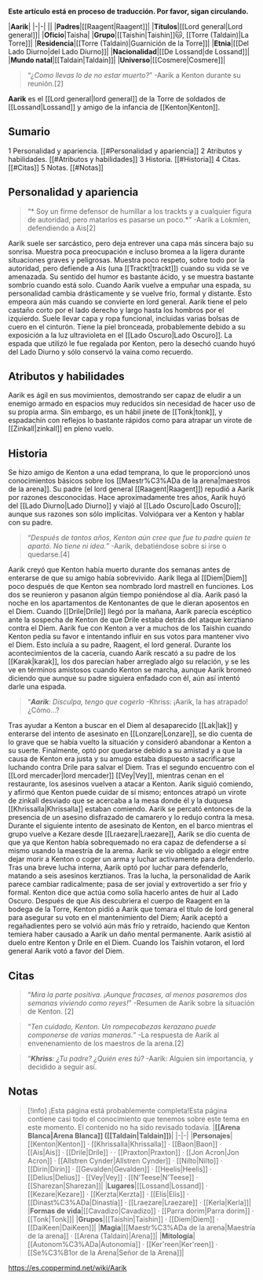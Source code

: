 **Este artículo está en proceso de traducción. Por favor, sigan circulando.**


|**Aarik**|
|-|-|
||
|**Padres**|[[Raagent\|Raagent]]|
|**Títulos**|[[Lord general\|Lord general]]|
|**Oficio**|Taisha|
|**Grupo**|[[Taishin\|Taishin]]🐱︎, [[Torre (Taldain)\|La Torre]]|
|**Residencia**|[[Torre (Taldain)\|Guarnición de la Torre]]|
|**Etnia**|[[Del Lado Diurno\|del Lado Diurno]]|
|**Nacionalidad**|[[De Lossand\|de Lossand]]|
|**Mundo natal**|[[Taldain\|Taldain]]|
|**Universo**|[[Cosmere\|Cosmere]]|

>“*¿Como llevas lo de no estar muerto?*”
\-Aarik a Kenton durante su reunión.[2]


**Aarik** es el [[Lord general\|lord general]] de la Torre de soldados de [[Lossand\|Lossand]] y amigo de la infancia de [[Kenton\|Kenton]].

## Sumario

1 Personalidad y apariencia. [[#Personalidad y apariencia]] 
2 Atributos y habilidades. [[#Atributos y habilidades]] 
3 Historia. [[#Historia]] 
4 Citas. [[#Citas]] 
5 Notas. [[#Notas]] 


## Personalidad y apariencia
>“* Soy un firme defensor de humillar a los trackts y a cualquier figura de autoridad, pero matarlos es pasarse un poco.*”
\-Aarik a Lokmlen, defendiendo a Ais[2]


Aarik suele ser sarcástico, pero deja entrever una capa más sincera bajo su sonrisa. Muestra poca preocupación e incluso bromea a la ligera durante situaciones graves y peligrosas. Muestra poco respeto, sobre todo por la autoridad, pero defiende a Ais (una [[Trackt\|trackt]]) cuando su vida se ve amenazada. Su sentido del humor es bastante ácido, y se muestra bastante sombrío cuando está solo. Cuando Aarik vuelve a empuñar una espada, su personalidad cambia drásticamente y se vuelve frío, formal y distante. Esto empeora aún más cuando se convierte en lord general.
Aarik tiene el pelo castaño corto por el lado derecho y largo hasta los hombros por el izquierdo. Suele llevar capa y ropa funcional, incluidas varias bolsas de cuero en el cinturón. Tiene la piel bronceada, probablemente debido a su exposición a la luz ultravioleta en el [[Lado Oscuro\|Lado Oscuro]]. La espada que utilizó le fue regalada por Kenton, pero la desechó cuando huyó del Lado Diurno y sólo conservó la vaina como recuerdo.

## Atributos y habilidades
Aarik es ágil en sus movimientos, demostrando ser capaz de eludir a un enemigo armado en espacios muy reducidos sin necesidad de hacer uso de su propia arma. Sin embargo, es un hábil jinete de [[Tonk\|tonk]], y espadachín  con reflejos lo bastante rápidos como para atrapar un virote de [[Zinkall\|zinkall]] en pleno vuelo.

## Historia
Se hizo amigo de Kenton a una edad temprana, lo que le proporcionó unos conocimientos básicos sobre los [[Maestr%C3%ADa de la arena\|maestros de la arena]]. Su padre (el lord general [[Raagent\|Raagent]]) repudió a Aarik por razones desconocidas. Hace aproximadamente tres años, Aarik huyó del [[Lado Diurno\|Lado Diurno]] y viajó al [[Lado Oscuro\|Lado Oscuro]]; aunque sus razones son sólo implícitas. Volviópara ver a Kenton y hablar con su padre.

>“*Después de tantos años, Kenton aún cree que fue tu padre quien te apartó. No tiene ni idea.*”
\-Aarik, debatiéndose sobre si irse o quedarse.[4]

Aarik creyó que Kenton había muerto durante dos semanas antes de enterarse de que su amigo había sobrevivido. Aarik llega al [[Diem\|Diem]] poco después de que Kenton sea nombrado lord mastrell en funciones. Los dos se reunieron y pasanon algún tiempo poniéndose al día. Aarik pasó la noche en los apartamentos de Kentonantes de que le dieran aposentos en el Diem. Cuando [[Drile\|Drile]] llegó por la mañana, Aarik parecía escéptico ante la sospecha de Kenton de que Drile estaba detrás del ataque kerztiano contra el Diem.
Aarik fue con Kenton a ver a muchos de los Taishin cuando Kenton pedía su favor e intentando influir en sus votos para mantener vivo el Diem. Esto incluía a su padre, Raagent, el lord general. Durante los acontecimientos de la cacería, cuando Aarik rescató a su padre de los [[Karak\|karak]], los dos parecían haber arreglado algo su relación, y se les ve en términos amistosos cuando Kenton se marcha, aunque Aarik bromeó diciendo que aunque su padre siguiera enfadado con él, aún así intentó darle una espada.

>“***Aarik**: Disculpa, tengo que cogerlo*
\-Khriss: ¡Aarik, la has atrapado! ¿Cómo...?


Tras ayudar a Kenton a buscar en el Diem al desaparecido [[Lak\|lak]] y enterarse del intento de asesinato en [[Lonzare\|Lonzare]], se dio cuenta de lo grave que se había vuelto la situación y consideró abandonar a Kenton a su suerte. Finalmente, optó por quedarse debido a su amistad y a que la causa de Kenton era justa y su amugo estaba dispuesto a sacrificarse luchando contra Drile para salvar el Diem.
Tras el segundo encuentro con el [[Lord mercader\|lord mercader]] [[Vey\|Vey]], mientras cenan en el restaurante, los asesinos vuelven a atacar a Kenton. Aarik siguió comiendo, y afirmó que Kenton puede cuidar de sí mismo; entonces atrapó un virote de zinkall desviado que se acercaba a la mesa donde él y la duquesa [[Khrissalla\|Khrissalla]] estaban comiendo. Aarik se percató entonces de la presencia de un asesino disfrazado de camarero y lo redujo contra la mesa.
Durante el siguiente intento de asesinato de Kenton, en el barco mientras el grupo vuelve a Kezare desde [[Lraezare\|Lraezare]], Aarik se dio cuenta de que ya que Kenton había sobrequemado no era capaz de defenderse a sí mismo usando la maestría de la arema. Aarik se vio obligado a elegir entre dejar morir a Kenton o coger un arma y luchar activamente para defenderlo. Tras una breve lucha interna, Aarik optó por luchar para defenderlo, matando a seis asesinos kerztianos. Tras la lucha, la personalidad de Aarik parece cambiar radicalmente; pasa de ser jovial y extrovertido a ser frío y formal. Kenton dice que actúa como solía hacerlo antes de huir al Lado Oscuro.
Después de que Ais descubriera el cuerpo de Raagent en la bodega de la Torre, Kenton pidió a Aarik que tomara el título de lord general para asegurar su voto en el mantenimiento del Diem; Aarik aceptó a regañadientes pero se volvió aún más frío y retraído, haciendo que Kenton temiera haber causado a Aarik un daño mental permanente.
Aarik asistió al duelo entre Kenton y Drile en el Diem. Cuando los Taishin votaron, el lord general Aarik votó a favor del Diem.

## Citas
>“*Mira la parte positiva. ¡Aunque fracases, al menos pasaremos dos semanas viviendo como reyes!*”
\-Resumen de Aarik sobre la situación de Kenton. [2]


>“*Ten cuidado, Kenton. Un rompecabezas kerazano puede componerse de varias maneras.*”
\-La respuesta de Aarik al envenenamiento de los maestros de la arena.[2]


>“***Khriss**: ¿Tu padre? ¿Quién eres tú?*
\-Aarik: Alguien sin importancia, y decidido a seguir así.


## Notas

> [!info] ¡Esta página está probablemente completa!Esta página contiene casi todo el conocimiento que tenemos sobre este tema en este momento.
El contenido no ha sido revisado todavía.
|**[[Arena Blanca\|Arena Blanca]] ([[Taldain\|Taldain]])**|
|-|-|
|**Personajes**|[[Kenton\|Kenton]] · [[Khrissalla\|Khrissalla]] · [[Baon\|Baon]] · [[Ais\|Ais]] · [[Drile\|Drile]] ·  · [[Praxton\|Praxton]] · [[Jon Acron\|Jon Acron]] · [[Allstren Cynder\|Allstren Cynder]] · [[Nilto\|Nilto]] · [[Dirin\|Dirin]] · [[Gevalden\|Gevalden]] · [[Heelis\|Heelis]] · [[Delius\|Delius]] · [[Vey\|Vey]] · [[N'Teese\|N'Teese]] · [[Sharezan\|Sharezan]]|
|**Lugares**|[[Lossand\|Lossand]] · [[Kezare\|Kezare]] · [[Kerzta\|Kerzta]] · [[Elis\|Elis]] · [[Dinast%C3%ADa\|Dinastía]] · [[Lraezare\|Lraezare]] · [[Kerla\|Kerla]]|
|**Formas de vida**|[[Cavadizo\|Cavadizo]] · [[Parra dorim\|Parra dorim]] · [[Tonk\|Tonk]]|
|**Grupos**|[[Taishin\|Taishin]] · [[Diem\|Diem]] · [[DaiKeen\|DaiKeen]]|
|**Magia**|[[Maestr%C3%ADa de la arena\|Maestría de la arena]] · [[Arena (Taldain)\|Arena]]|
|**Mitología**|[[Autonom%C3%ADa\|Autonomía]] · [[Ker'reen\|Ker'reen]] · [[Se%C3%B1or de la Arena\|Señor de la Arena]]|



https://es.coppermind.net/wiki/Aarik